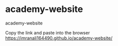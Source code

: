 # academy-website
academy-website

Copy the link and paste into the browser 
https://imranali164490.github.io/academy-website/

